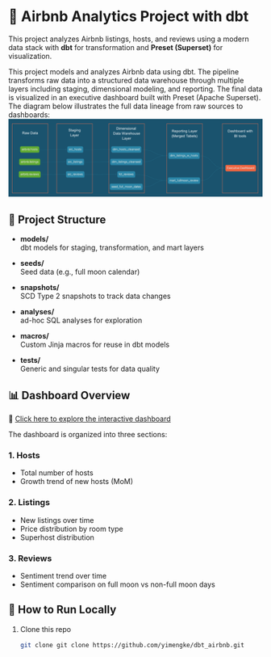 # 🏡 Airbnb Analytics Project with dbt

This project analyzes Airbnb listings, hosts, and reviews using a modern data stack with **dbt** for transformation and **Preset (Superset)** for visualization.

This project models and analyzes Airbnb data using dbt. The pipeline transforms raw data into a structured data warehouse through multiple layers including staging, dimensional modeling, and reporting. The final data is visualized in an executive dashboard built with Preset (Apache Superset). The diagram below illustrates the full data lineage from raw sources to dashboards:
![Lineage Graph](https://github.com/yimengke/dbt_airbnb/raw/main/dbtlearn/assets/lineage_graph.png)



## 🔧 Project Structure

- **models/**  
  dbt models for staging, transformation, and mart layers

- **seeds/**  
  Seed data (e.g., full moon calendar)

- **snapshots/**  
  SCD Type 2 snapshots to track data changes

- **analyses/**  
  ad-hoc SQL analyses for exploration

- **macros/**  
  Custom Jinja macros for reuse in dbt models

- **tests/**  
  Generic and singular tests for data quality

## 📊 Dashboard Overview

🔗 [Click here to explore the interactive dashboard](https://040c4d1e.us2a.app.preset.io/superset/dashboard/p/qbkBWBbWpPV/)

The dashboard is organized into three sections:

### 1. Hosts
- Total number of hosts
- Growth trend of new hosts (MoM)

### 2. Listings
- New listings over time
- Price distribution by room type
- Superhost distribution

### 3. Reviews
- Sentiment trend over time
- Sentiment comparison on full moon vs non-full moon days

## 🚀 How to Run Locally

1. Clone this repo  
   ```bash
   git clone git clone https://github.com/yimengke/dbt_airbnb.git
